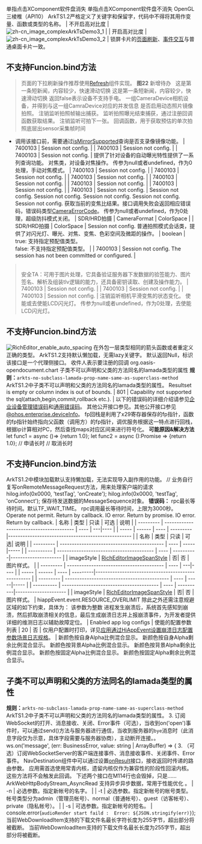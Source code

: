 单指点击XComponent软件盘消失
单指点击XComponent软件盘不消失
OpenGL三棱椎（API10）
ArkTS1.2严格定义了关键字和保留字，代码中不得将其用作变量、函数或类型的名称。
| 不开启高对比度 | ![zh-cn_image_complexArkTsDemo3_1](figures/zh-cn_image_complexArkTsDemo2_1.png) |
| 开启高对比度 | ![zh-cn_image_complexArkTsDemo3_2](figures/zh-cn_image_complexArkTsDemo2_2.png) |
锁屏卡片的[页面刷新](arkts-ui-lockscreenform-overview.md)、[事件交互](arkts-ui-widget-event-overview.md)与普通桌面卡片一致。
## 不支持Funcion.bind方法
> 页面的下拉刷新操作推荐使用[Refresh](../reference/apis-arkui/arkui-ts/ts-container-refresh.md)组件实现。
**图22** 新增待办  
这是第一条短新闻，内容较少，快速滑动切换
这是第一条短新闻，内容较少，快速滑动切换
返回false表示设备不支持手电。
一组CameraDevice相机设备，并得到与这一组CamraDevice对应的并发信息
是否启用动态照片镜像拍照。
注销监听拍照帧输出捕获。
监听拍照曝光结束捕获，通过注册回调函数获取结果。
注销监听可拍下一张。
回调函数，用于获取预估的单次拍照底层出sensor采集帧时间
- 调用该接口前，需要通过[isMirrorSupported](#ismirrorsupported15)查询是否支录像镜像功能。
| 7400103  | Session not config.                    |
| 7400103 |  Session not config.                                   |
| 7400103                |  Session not config.                                   |
提供了针对设备的自动曝光特性提供了一系列查询功能。
对焦类，对设备对焦操作。
传参为null或者undefined，作为0处理，手动对焦模式。
| 7400103                |  Session not config.                                   |
| 7400103                |  Session not config.                                   |
| 7400103                |  Session not config.                                   |
| 7400103                |  Session not config.                                   |
| 7400103                |  Session not config.                                   |
| 7400103                |  Session not config.                                   |
| 7400103                |  Session not config.                                   |
 Session not config.
 Session not config.
Session not config.
Session not config.
Session not config.
获取当前的变焦比结果。接口调用失败会返回相应错误码，错误码类型[CameraErrorCode](#cameraerrorcode)。
传参为null或者undefined，作为0处理，超级防抖模式关闭。
| SDR/HRD拍摄         | CameraFormat             | ColorSpace       |
| SDR/HRD拍摄        | ColorSpace |
Session not config.
普通拍照模式会话类，提供了对闪光灯、曝光、对焦、变焦、色彩空间及微距的操作。
| boolean | true: 支持指定预配值类型。<br/>false: 不支持指定预配值类型。 |
| 7400103  | Session not config. The session has not been committed or configured.                                                                           |
> <br>安全TA：可用于图片处理，它具备验证服务器下发数据的验签能力、图片签名、解析及组装tlv逻辑的能力，还具备密钥读取、创建及操作能力。<!--RP2End-->
| 7400103                |  Session not config.                                   |
| 7400103                |  Session not config.                                   |
| 7400103                |  Session not config.                                   |
注销监听相机平滑变焦的状态变化。
使能或去使能LCD闪光灯。
传参为null或者undefined，作为0处理，去使能LCD闪光灯。
## 不支持Funcion.bind方法
![RichEditor_enable_auto_spacing](figures/RichEditor_enable_auto_spacinge.gif)
在外包一层类型相同的箭头函数或者重定义正确的类型。
ArkTS1.2支持默认懒加载，无需lazy关键字。
默认返回Null，标识该接口是一个代理侧接口。
收件人表示要注册的回调
org.oasis-opendocument.chart
子类不可以声明和父类的方法同名的lamada类型的属性
**规则：**`arkts-no-subclass-lamada-prop-name-same-as-superclass-method`
ArkTS1.2中子类不可以声明和父类的方法同名的lamada类型的属性。
Resultset is empty or column index is out of bounds.
| 801       | Capability not supported the sql(attach,begin,commit,rollback etc.). |
以下的错误码的详细介绍请参见[企业设备管理错误码](errorcode-enterpriseDeviceManager.md)和[通用错误码](../errorcode-universal.md)。
其他公开接口参见。其他公开接口参见[@ohos.enterprise.deviceInfo](js-apis-enterprise-deviceInfo.md)。
fp回栈是利用了x29寄存器保存的fp指针，函数的fp指针始终指向父函数（调用方）的fp指针，调优服务根据这一特点进行回栈，根据ip计算相对PC，然后查找maps对应区间来进行符号化。
**可能原因&amp;解决方法**
let func1 = async ()=> {return 1.0};
let func2 = async ():Promise => {return 1.0};
// 申请长时
// 取消长时
## 不支持Funcion.bind方法
ArkTS1.2中模块加载默认支持懒加载，无法实现导入副作用的功能。
// 业务自行复写onRemoteMessageRequest方法，用来处理客户端的请求
hilog.info(0x0000, 'testTag', 'onCreate');
hilog.info(0x0000, 'testTag', 'onConnect');
保存待发送数据的MessageSequence对象。
**错误码：**
rpc最长等待时间。默认TF_WAIT_TIME。
rpc调用最长等待时间，上限为3000秒。
Operate not permit. Return by callback.
IO error. Return by promise.
IO error. Return by callback.
| 名称        | 类型                                        | 只读 | 可选   | 说明      |
| --------- | ---------------------------------------- | ---- | ---|---- |
| ----- | ------ | ---- | ---------|--------------------------------------------------- |
| 名称      | 类型                                         | 只读 | 可选| 说明       |
| --------- | ------------------------------------------- | ---- | -----|----- |
| ---------- | ---------------------------------------- | ---- | ----------|--------------------- |
| imageStyle | [RichEditorImageSpanStyle](#richeditorimagespanstyle) | 否| 否    | 图片样式。                           |
| --------- | ---------------------------------------- | ---- | ---|---- |
| ----- | ------ | ---- | ---------|--------------------------------------------------- |
| --------- | ------------------------------------------- | ---- | -----|----- |
| ---------- | ---------------------------------------- | ---- | ----------|--------------------- |
| imageStyle | [RichEditorImageSpanStyle](#richeditorimagespanstyle) | 否| 否    | 图片样式。                           |
hiappEvent.event.RESOURCE_OVERLIMIT
除此之外还需注意规避区域的如下约束，具体为：
该参数为整数
进程发生崩溃后，系统首先感知到崩溃，然后抓取崩溃相关的信息，最后生成崩溃日志并上报崩溃事件，为开发者提供详细的维测日志以辅助故障定位。
| Enabled app log configs | 使能的配置参数列表 | 20 | 否 | 仅用户配置时打印，详见[应用通过HiAppEvent设置崩溃日志配置参数场景日志规格](#应用通过hiappevent设置崩溃日志配置参数场景日志规格)。 |
新颜色按自身Alpha比例混合显示。
新颜色按自身Alpha剩余比例混合显示。
新颜色按背景Alpha比例混合显示。
新颜色按背景Alpha剩余比例混合显示。
新颜色按固定Alpha比例混合显示。
新颜色按固定Alpha剩余比例混合显示。
## 子类不可以声明和父类的方法同名的lamada类型的属性
**规则：**`arkts-no-subclass-lamada-prop-name-same-as-superclass-method`
ArkTS1.2中子类不可以声明和父类的方法同名的lamada类型的属性。
3. 订阅WebSocket的打开、消息接收、关闭、Error事件（可选），当收到on('open')事件时，可以通过send()方法与服务器进行通信，当收到服务器的`bye`消息时（此消息字段仅为示意，具体字段需要与服务器协商），主动断开连接。。
    ws.on('message', (err: BusinessError, value: string | ArrayBuffer) => {
3. （可选）订阅WebSocketServer的客户端连接事件、消息接收事件、关闭事件、Error事件。
NavDestination组件中可以通过设置[onResult](../reference/apis-arkui/arkui-ts/ts-basic-components-navdestination.md#onresult15)接口，接收返回时传递的路由参数。
应用需首选使用常青内核，遗留内核仅作为兼容性的阶段性回滚内核。
这些方法将不会触发此回调。
下述两个接口在M114行也会毁掉，只是……
ArkWebHttpBodyStream_AsyncRead 支持异步异步数据，常用于性能优化 。
| -n | 必选参数。指定新帐号的名字。 |
| -t | 必选参数。指定新帐号的帐号类型。帐号类型分为admin（管理员帐号）、normal（普通帐号）、guest（访客帐号）、private（隐私帐号）。 |
| -s | 可选参数。指定新帐号的短名。 |
console.error(`audioRender start faild :  Error: ${JSON.stringify(err)}`);
当前WebDownloadItem支持的下载文件名最长字符长度为255字节，超出部分将被截断。
当前WebDownloadItem支持的下载文件名最长长度为255字节，超出部分将被截断。